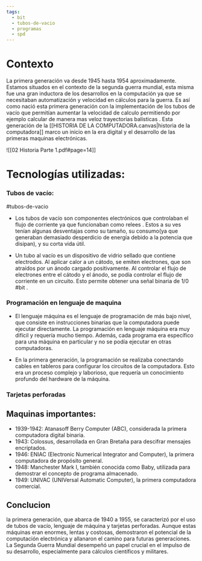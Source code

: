```yaml
---
tags:
  - bit
  - tubos-de-vacio
  - programas
  - spd
---
```

# Contexto

La primera generación va desde 1945 hasta 1954 aproximadamente. Estamos situados en el contexto de la segunda guerra mundial, esta misma fue una gran inductora de los desarrollos en la computación ya que se necesitaban automatización y velocidad en cálculos para la guerra. Es así como nació esta primera generación con la implementación de los tubos de vacío que permitían aumentar la velocidad de calculo permitiendo por ejemplo calcular de manera mas veloz trayectorias balísticas . 
Esta generación de la [[HISTORIA DE LA COMPUTADORA.canvas|historia de la computadora]] marco un inicio en la era digital y el  desarrollo de las primeras maquinas electrónicas.

![[02 Historia Parte 1.pdf#page=14]] 

# Tecnologías utilizadas: 

### Tubos de vacío:
#tubos-de-vacio 

- Los tubos de vacío son componentes electrónicos que controlaban el flujo de corriente ya que funcionaban como relees . Estos a su ves tenían algunas desventajas como su tamaño, su consumo(ya que generaban demasiado desperdicio de energía debido a la potencia que disipan), y su corta vida útil.

- Un tubo al vacío es un dispositivo de vidrio sellado que contiene electrodos. Al aplicar calor a un cátodo, se emiten electrones, que son atraídos por un ánodo cargado positivamente. Al controlar el flujo de electrones entre el cátodo y el ánodo, se podía controlar el flujo de corriente en un circuito. Esto permite obtener una señal binaria de 1/0 #bit .

### Programación en lenguaje de maquina

- El lenguaje máquina es el lenguaje de programación de más bajo nivel, que consiste en instrucciones binarias que la computadora puede ejecutar directamente. La programación en lenguaje máquina era muy difícil y requería mucho tiempo. Además, cada programa era específico para una máquina en particular y no se podía ejecutar en otras computadoras.

- En la primera generación, la programación se realizaba conectando cables en tableros para configurar los circuitos de la computadora. Esto era un proceso complejo y laborioso, que requería un conocimiento profundo del hardware de la máquina.

### Tarjetas perforadas

## Maquinas importantes:

- 1939-1942: Atanasoff Berry Computer (ABC), considerada la primera computadora digital binaria.
- 1943: Colossus, desarrollada en Gran Bretaña para descifrar mensajes encriptados.
- 1946: ENIAC (Electronic Numerical Integrator and Computer), la primera computadora de propósito general.
- 1948: Manchester Mark I, también conocida como Baby, utilizada para demostrar el concepto de programa almacenado.
- 1949: UNIVAC (UNIVersal Automatic Computer), la primera computadora comercial.


## Conclucion

la primera generación, que abarca de 1940 a 1955, se caracterizó por el uso de tubos de vacío, lenguaje de máquina y tarjetas perforadas. Aunque estas máquinas eran enormes, lentas y costosas, demostraron el potencial de la computación electrónica y allanaron el camino para futuras generaciones. La Segunda Guerra Mundial desempeñó un papel crucial en el impulso de su desarrollo, especialmente para cálculos científicos y militares.

